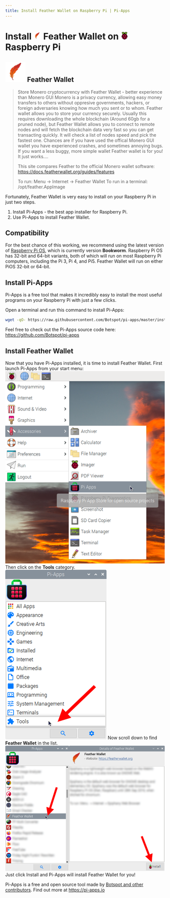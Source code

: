 ```yaml
---
title: Install Feather Wallet on Raspberry Pi | Pi-Apps
---
```

<div class="simple-install-content content">

# Install <img src="/img/app-icons/Feather Wallet/icon-64.png" height=24> Feather Wallet on <img src=/img/other-icons/raspberrypi-icon.svg height=24> Raspberry Pi

## <img src="/img/app-icons/Feather Wallet/icon-64.png"> Feather Wallet
> Store Monero cryptocurrency with Feather Wallet - better experience than Monero GUI
> Monero is a privacy currency, allowing easy money transfers to others without oppresive governments, hackers, or foreign adversaries knowing how much you sent or to whom.
> Feather wallet allows you to store your currency securely. Usually this requires downloading the whole blockchain (Around 60gb for a pruned node), but Feather Wallet allows you to connect to remote nodes and will fetch the blockchain data very fast so you can get transacting quickly. It will check a list of nodes speed and pick the fastest one. Chances are if you have used the offical Monero GUI wallet you have experienced crashes, and sometimes annoying bugs. If you want a less buggy, more simple wallet Feather wallet is for you! It just works....
> 
> This site compares Feather to the official Monero wallet software: https://docs.featherwallet.org/guides/features
> 
> To run: Menu -> Internet -> Feather Wallet
> To run in a terminal: /opt/feather.AppImage

Fortunately, Feather Wallet is very easy to install on your Raspberry Pi in just two steps.
1. Install Pi-Apps - the best app installer for Raspberry Pi.
2. Use Pi-Apps to install Feather Wallet.
</div>
<div class="simple-install-content content">

## Compatibility
For the best chance of this working, we recommend using the latest version of [Raspberry Pi OS](https://www.raspberrypi.com/software/), which is currently version **Bookworm**.
Raspberry Pi OS has 32-bit and 64-bit variants, both of which will run on most Raspberry Pi computers, including the Pi 3, Pi 4, and Pi5.
Feather Wallet will run on either PiOS 32-bit or 64-bit.
</div>
<div class="simple-install-content content">

## Install Pi-Apps

Pi-Apps is a free tool that makes it incredibly easy to install the most useful programs on your Raspberry Pi with just a few clicks.

Open a terminal and run this command to install Pi-Apps:
```bash
wget -qO- https://raw.githubusercontent.com/Botspot/pi-apps/master/install | bash
```
Feel free to check out the Pi-Apps source code here: https://github.com/Botspot/pi-apps
</div>
<div class="simple-install-content content">

## Install Feather Wallet

Now that you have Pi-Apps installed, it is time to install Feather Wallet.
First launch Pi-Apps from your start menu:
<img src="/img/start-menu.png">
Then click on the <b>Tools</b> category.
<img src="/img/category-selections/Tools.png">
Now scroll down to find <b>Feather Wallet</b> in the list.
<img src="/img/app-icons/Feather Wallet/app-selection.png">
Just click Install and Pi-Apps will install Feather Wallet for you!
</div>
<div class="simple-install-content content">

Pi-Apps is a free and open source tool made by [Botspot and other contributors](/about/#contributors). Find out more at https://pi-apps.io
</div>
